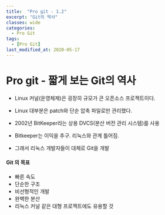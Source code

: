 ```yaml
---
title:  "Pro git - 1.2"
excerpt: "Git의 역사"
classes: wide
categories:
  - Pro Git
tags:
  - [Pro Git]
last_modified_at: 2020-05-17
---
```




# Pro git - 짧게 보는 Git의 역사

* Linux 커널(운영체제)은 굉장히 규모가 큰 오픈소스 프로젝트이다.
* Linux 대부분은 patch와 단순 압축 파일로만 관리했다.

* 2002년 BitKeeper라는 상용 DVCS(분산 버전 관리 시스템)를 사용

* Bitkeeper는 이익을 추구. 리눅스와 관계 틀어짐. 
* 그래서 리눅스 개발자들이 대체로 Git을 개발



#### Git 의 목표

* 빠른 속도
* 단순한 구조
* 비선형적인 개발
* 완벽한 분산
* 리눅스 커널 같은 대형 프로젝트에도 유용할 것





